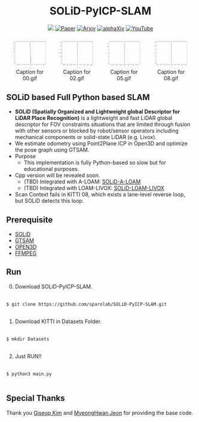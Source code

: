 <div align="center">
  <h1>SOLiD-PyICP-SLAM</h1>
  <a href="https://github.com/sparolab/solid/tree/master"><img src="https://img.shields.io/badge/Python-3670A0?logo=python&logoColor=ffdd54" /></a>
  <a href="https://ieeexplore.ieee.org/abstract/document/10629042"><img src="https://img.shields.io/badge/Paper-PDF-yellow" alt="Paper" /></a>
  <a href="https://arxiv.org/abs/2408.07330"><img src="https://img.shields.io/badge/arXiv-2408.07330-b31b1b.svg?style=flat-square" alt="Arxiv" /></a>
  <a href="https://www.alphaxiv.org/abs/2408.07330"><img src="https://img.shields.io/badge/alphaXiv-2408.07330-darkred" alt="alphaXiv" /></a>
  <a href="https://www.youtube.com/watch?v=4sAWWfZTwLs"><img src="https://badges.aleen42.com/src/youtube.svg" alt="YouTube" /></a>
  <br />
  <br />

  <div style="display: flex; justify-content: center;">
    <figure style="margin: 0 10px; text-align: center;">
      <img src="result/00.gif" alt="animated" width="100%" />
      <figcaption>Caption for 00.gif</figcaption>
    </figure>
    <figure style="margin: 0 10px; text-align: center;">
      <img src="result/02.gif" alt="animated" width="100%" />
      <figcaption>Caption for 02.gif</figcaption>
    </figure>
    <figure style="margin: 0 10px; text-align: center;">
      <img src="result/05.gif" alt="animated" width="100%" />
      <figcaption>Caption for 05.gif</figcaption>
    </figure>
    <figure style="margin: 0 10px; text-align: center;">
      <img src="result/08.gif" alt="animated" width="100%" />
      <figcaption>Caption for 08.gif</figcaption>
    </figure>
  </div>

</div>

## SOLiD based Full Python based SLAM
* **SOLiD (Spatially Organized and Lightweight global Descriptor for LiDAR Place Recognition)** is a lightweight and fast LiDAR global descriptor for FOV constraints situations that are limited through fusion with other sensors or blocked by robot/sensor operators including mechanical components or solid-state LiDAR (e.g. Livox).
* We estimate odometry using Point2Plane ICP in Open3D and optimize the pose graph using GTSAM.
* Purpose
  * This implementation is fully Python-based so slow but for educational purposes.
* Cpp version will be revealed soon.
	* (TBD) Integrated with A-LOAM: [SOLiD-A-LOAM](https://github.com/sparolab/SOLiD-A-LOAM.git)
	* (TBD) Integrated with LOAM-LIVOX: [SOLiD-LOAM-LIVOX](https://github.com/sparolab/SOLiD-A-LOAM.git)
* Scan Context fails in KITTI 08, which exists a lane-level reverse loop, but SOLiD detects this loop.

## Prerequisite
  * [SOLiD](https://github.com/sparolab/solid)
  * [GTSAM](https://pypi.org/project/gtsam/)
  * [OPEN3D](https://pypi.org/project/open3d/)
  * [FFMPEG](https://phoenixnap.com/kb/install-ffmpeg-ubuntu)

## Run
0. Download SOLiD-PyICP-SLAM.
<pre>
<code>
$ git clone https://github.com/sparolab/SOLiD-PyICP-SLAM.git
</code>
</pre>  

1. Download KITTI in Datasets Folder.
<pre>
<code>
$ mkdir Datasets
</code>
</pre>  

2. Just RUN!!
<pre>
<code>
$ python3 main.py
</code>
</pre>  

## Special Thanks
Thank you [Giseop Kim](https://github.com/gisbi-kim/PyICP-SLAM) and [MyeongHwan Jeon](https://github.com/MyungHwanJeon/PyICP-SLAM) for providing the base code.
